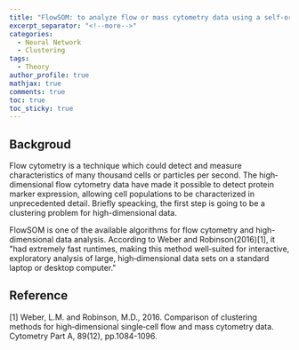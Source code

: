 ```yaml
---
title: "FlowSOM: to analyze flow or mass cytometry data using a self‐organizing map"
excerpt_separator: "<!--more-->"
categories:
  - Neural Network
  - Clustering
tags:
  - Theory
author_profile: true
mathjax: true
comments: true
toc: true
toc_sticky: true
---
```


Backgroud
----------------------
Flow cytometry is a technique which could detect and measure characteristics of many thousand cells or particles per second. The high‐dimensional flow cytometry data have made it possible to detect protein marker expression, allowing cell populations to be characterized in unprecedented detail. Briefly speacking, the first step is going to be a clustering problem for high-dimensional data. 

FlowSOM is one of the available algorithms for flow cytometry and high-dimensional data analysis. According to Weber and Robinson(2016)[1], it "had extremely fast runtimes, making this method well‐suited for interactive, exploratory analysis of large, high‐dimensional data sets on a standard laptop or desktop computer."






Reference
------------------
[1] Weber, L.M. and Robinson, M.D., 2016. Comparison of clustering methods for high‐dimensional single‐cell flow and mass cytometry data. Cytometry Part A, 89(12), pp.1084-1096.
